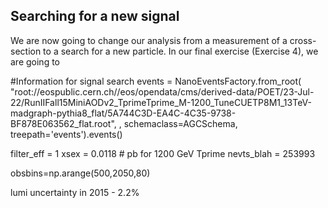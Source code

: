 ## Searching for a new signal

We are now going to change our analysis from a measurement of a cross-section to a search for a new particle. 
In our final exercise (Exercise 4), we are going to 

#Information for signal search 
 events = NanoEventsFactory.from_root(
    "root://eospublic.cern.ch//eos/opendata/cms/derived-data/POET/23-Jul-22/RunIIFall15MiniAODv2_TprimeTprime_M-1200_TuneCUETP8M1_13TeV-madgraph-pythia8_flat/5A744C3D-EA4C-4C35-9738-BF878E063562_flat.root",
    , schemaclass=AGCSchema, treepath='events').events()

filter_eff = 1 
xsex = 0.0118 # pb for 1200 GeV Tprime 
nevts_blah = 253993


obsbins=np.arange(500,2050,80)

lumi uncertainty in 2015 - 2.2% 